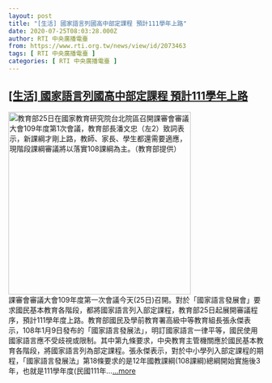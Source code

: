 ```yaml
---
layout: post
title: "[生活] 國家語言列國高中部定課程 預計111學年上路"
date: 2020-07-25T08:03:28.000Z
author: RTI 中央廣播電臺
from: https://www.rti.org.tw/news/view/id/2073463
tags: [ RTI 中央廣播電臺 ]
categories: [ RTI 中央廣播電臺 ]
---
```

<!--1595664208000-->
[[生活] 國家語言列國高中部定課程 預計111學年上路](https://www.rti.org.tw/news/view/id/2073463)
------

<div>
<img src="https://static.rti.org.tw/assets/thumbnails/2020/07/25/20200725000044M.jpg" width="360" alt="教育部25日在國家教育研究院台北院區召開課審會審議大會109年度第1次會議，教育部長潘文忠（左2）致詞表示，新課綱才剛上路，教師、家長、學生都還需要適應，現階段課綱審議將以落實108課綱為主。（教育部提供）" title="教育部25日在國家教育研究院台北院區召開課審會審議大會109年度第1次會議，教育部長潘文忠（左2）致詞表示，新課綱才剛上路，教師、家長、學生都還需要適應，現階段課綱審議將以落實108課綱為主。（教育部提供）"><br>課審會審議大會109年度第一次會議今天(25日)召開。對於「國家語言發展會」要求國民基本教育各階段，都將國家語言列入部定課程，教育部25日起展開審議程序，預計111學年度上路。教育部國民及學前教育署高級中等教育組長張永傑表示，108年1月9日發布的「國家語言發展法」，明訂國家語言一律平等，國民使用國家語言應不受歧視或限制。其中第九條要求，中央教育主管機關應於國民基本教育各階段，將國家語言列為部定課程。張永傑表示，對於中小學列入部定課程的期程，「國家語言發展法」第18條要求的是12年國教課綱(108課綱)總綱開始實施後3年，也就是111學年度(民國111年...<a target="_blank" href="https://www.rti.org.tw/news/view/id/2073463">...more</a>
</div>
